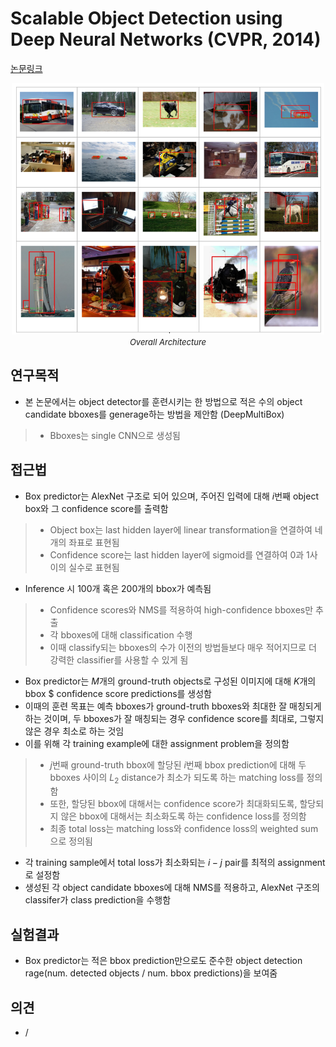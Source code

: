 # Scalable Object Detection using Deep Neural Networks (CVPR, 2014)

[논문링크](https://openaccess.thecvf.com/content_cvpr_2014/html/Erhan_Scalable_Object_Detection_2014_CVPR_paper.html)

<p align="center">
    <img width="500" alt='fig1' src="./img/02_03_01.png?raw=true"></br>
    <em><font size=2>Overall Architecture</font></em>
</p>

## 연구목적
- 본 논문에서는 object detector를 훈련시키는 한 방법으로 적은 수의 object candidate bboxes를 generage하는 방법을 제안함 (DeepMultiBox)
> - Bboxes는 single CNN으로 생성됨

## 접근법
- Box predictor는 AlexNet 구조로 되어 있으며, 주어진 입력에 대해 $i$번째 object box와 그 confidence score를 출력함
> - Object box는 last hidden layer에 linear transformation을 연결하여 네 개의 좌표로 표현됨
> - Confidence score는 last hidden layer에 sigmoid를 연결하여 0과 1사이의 실수로 표현됨
- Inference 시 100개 혹은 200개의 bbox가 예측됨
> - Confidence scores와 NMS를 적용하여 high-confidence bboxes만 추출
> - 각 bboxes에 대해 classification 수행
> - 이때 classify되는 bboxes의 수가 이전의 방법들보다 매우 적어지므로 더 강력한 classifier를 사용할 수 있게 됨
- Box predictor는 $M$개의 ground-truth objects로 구성된 이미지에 대해 $K$개의 bbox $ confidence score predictions를 생성함
- 이때의 훈련 목표는 예측 bboxes가 ground-truth bboxes와 최대한 잘 매칭되게 하는 것이며, 두 bboxes가 잘 매칭되는 경우 confidence score를 최대로, 그렇지 않은 경우 최소로 하는 것임
- 이를 위해 각 training example에 대한 assignment problem을 정의함
> - $j$번째 ground-truth bbox에 할당된 $i$번째 bbox prediction에 대해 두 bboxes 사이의 $L_2$ distance가 최소가 되도록 하는 matching loss를 정의함
> - 또한, 할당된 bbox에 대해서는 confidence score가 최대화되도록, 할당되지 않은 bbox에 대해서는 최소화도록 하는 confidence loss를 정의함
> - 최종 total loss는 matching loss와 confidence loss의 weighted sum으로 정의됨
- 각 training sample에서 total loss가 최소화되는 $i-j$ pair를 최적의 assignment로 설정함
- 생성된 각 object candidate bboxes에 대해 NMS를 적용하고, AlexNet 구조의 classifer가 class prediction을 수행함

## 실험결과
- Box predictor는 적은 bbox prediction만으로도 준수한 object detection rage(num. detected objects / num. bbox predictions)을 보여줌

## 의견
- / 